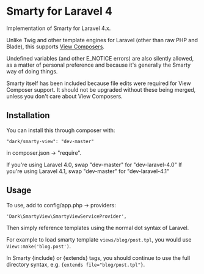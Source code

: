 Smarty for Laravel 4
====================

Implementation of Smarty for Laravel 4.x.

Unlike Twig and other template engines for Laravel (other than raw PHP and Blade), this supports [View Composers](http://laravel.com/docs/responses#view-composers).

Undefined variables (and other E_NOTICE errors) are also silently allowed, as a matter of personal preference and because it's generally the Smarty way of doing things.

Smarty itself has been included because file edits were required for View Composer support. It should not be upgraded without these being merged, unless you don't care about View Composers.

Installation
----------------

You can install this through composer with:

	"dark/smarty-view": "dev-master"
	
in composer.json -> "require".

If you're using Laravel 4.0, swap "dev-master" for "dev-laravel-4.0"
If you're using Laravel 4.1, swap "dev-master" for "dev-laravel-4.1"

Usage
----------

To use, add to config/app.php -> providers:

	'Dark\SmartyView\SmartyViewServiceProvider',
	
Then simply reference templates using the normal dot syntax of Laravel. 

For example to load smarty template ``views/blog/post.tpl``, you would use ``View::make('blog.post')``. 

In Smarty {include} or {extends} tags, you should continue to use the full directory syntax, e.g. ``{extends file="blog/post.tpl"}``.